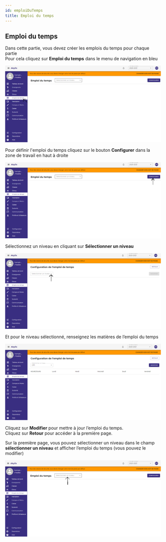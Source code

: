 ```yaml
---
id: emploiDuTemps
title: Emploi du temps
---
```

## Emploi du temps

Dans cette partie, vous devez créer les emplois du temps pour chaque partie<br/>
Pour cela cliquez sur **Emploi du temps** dans le menu de navigation en bleu

![img](../static/img/EmploiDuTemps/emploiTemps.PNG)

Pour définir l'emploi du temps cliquez sur le bouton **Configurer** dans la zone de travail en haut à droite

![img](../static/img/EmploiDuTemps/emploiTemps2.PNG)

Sélectionnez un niveau en cliquant sur **Sélectionner un niveau**

![img](../static/img/EmploiDuTemps/emploiTemps3.PNG)

Et pour le niveau sélectionné, renseignez les matières de l’emploi du temps

![img](../static/img/EmploiDuTemps/emploiTemps4.PNG)

Cliquez sur **Modifier** pour mettre à jour l’emploi du temps.<br />
Cliquez sur **Retour** pour accéder à la première page.

Sur la première page, vous pouvez sélectionner un niveau dans le champ **sélectionner un niveau** et afficher l’emploi du temps (vous pouvez le modifier)

![img](../static/img/EmploiDuTemps/emploiTemps5.PNG)